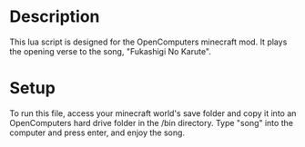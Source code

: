 # Description
This lua script is designed for the OpenComputers minecraft mod. It plays the opening verse to the song, "Fukashigi No Karute".

# Setup
To run this file, access your minecraft world's save folder and copy it into an OpenComputers hard drive folder in the /bin directory. Type "song" into the computer and press enter, and enjoy the song.
